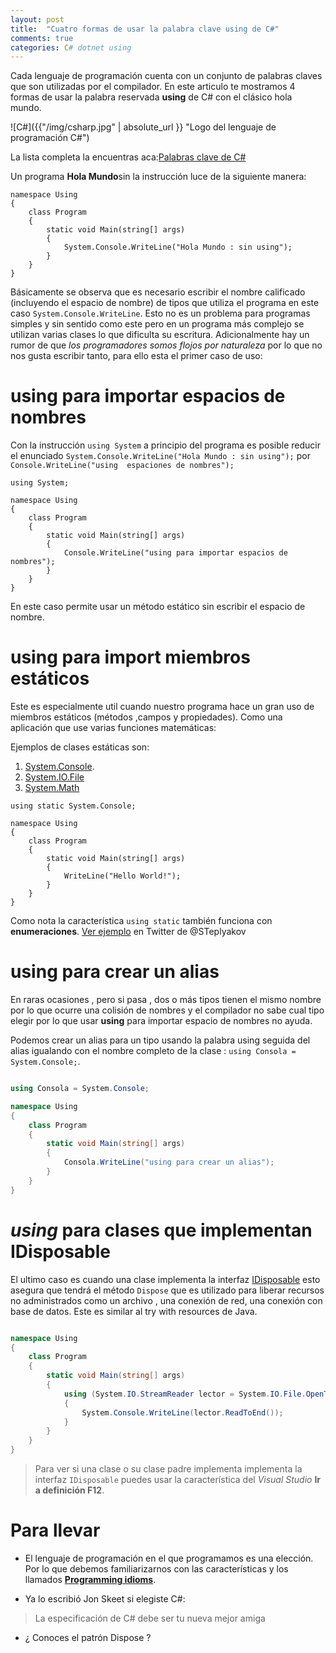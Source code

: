 ```yaml
---
layout: post
title:  "Cuatro formas de usar la palabra clave using de C#"
comments: true
categories: C# dotnet using 
---
```

Cada lenguaje de programación cuenta con un conjunto de palabras claves que son utilizadas por el compilador. En este articulo te mostramos 4 formas de usar la palabra reservada **using** de C# con el clásico hola mundo.

![C#]({{"/img/csharp.jpg" | absolute_url }} "Logo del lenguaje de programación C#")

La lista completa la encuentras aca:[Palabras clave de C#](https://docs.microsoft.com/es-mx/dotnet/csharp/language-reference/keywords/)

Un programa **Hola Mundo**sin la instrucción luce de la siguiente manera:
```
namespace Using
{
    class Program
    {
        static void Main(string[] args)
        {
            System.Console.WriteLine("Hola Mundo : sin using");
        }
    }
}
```

Básicamente se observa que es necesario escribir el nombre calificado (incluyendo el espacio de nombre) de tipos que utiliza el programa en este caso ``System.Console.WriteLine``. Esto no es un problema para programas simples y sin sentido como este pero en un programa más complejo se utilizan varias clases lo que dificulta su escritura. Adicionalmente hay un rumor de que _los programadores somos flojos por naturaleza_ por lo que no nos gusta escribir tanto, para ello esta el primer caso de uso:

# using para importar espacios de nombres

Con la instrucción ``using System`` a principio del programa es posible reducir el enunciado ``System.Console.WriteLine("Hola Mundo : sin using");`` por ``Console.WriteLine("using  espaciones de nombres");``

```
using System;

namespace Using
{
    class Program
    {
        static void Main(string[] args)
        {
            Console.WriteLine("using para importar espacios de nombres");
        }
    }
}
```

En este caso permite usar un método estático sin escribir el espacio de nombre.

# **using** para import miembros estáticos

Este es especialmente util cuando nuestro programa hace un gran uso de miembros estáticos (métodos ,campos y propiedades). Como una aplicación que use varias funciones matemáticas:

 Ejemplos de clases estáticas son:

1. [System.Console](https://docs.microsoft.com/es-mx/dotnet/api/system.console?view=netframework-4.7.2).
2. [System.IO.File](https://docs.microsoft.com/es-mx/dotnet/api/system.io.file?view=netframework-4.7.2)
3. [System.Math](https://docs.microsoft.com/es-mx/dotnet/api/system.math?view=netframework-4.7.2)

```
using static System.Console;

namespace Using
{
    class Program
    {
        static void Main(string[] args)
        {
            WriteLine("Hello World!");
        }
    }
}
```

Como nota la característica ``using static`` también funciona con **enumeraciones**. [Ver ejemplo](https://twitter.com/STeplyakov/status/1075277979603722240) en Twitter de @STeplyakov

# **using** para crear un alias

En raras ocasiones , pero si pasa , dos o más tipos tienen el mismo nombre por lo que ocurre una colisión de nombres y el compilador no sabe cual tipo elegir por lo que usar  **using** para importar espacio de nombres no ayuda.

Podemos crear un alias para un tipo usando la palabra using seguida del alias  igualando con el nombre completo de la clase : ``using Consola = System.Console;``.

```csharp

using Consola = System.Console;

namespace Using
{
    class Program
    {
        static void Main(string[] args)
        {
            Consola.WriteLine("using para crear un alias");
        }
    }
}
```

# *using* para clases que implementan IDisposable

El ultimo caso es cuando una clase implementa la interfaz [IDisposable](https://docs.microsoft.com/es-mx/dotnet/api/system.idisposable?view=netframework-4.7.2) esto asegura que tendrá el método ``Dispose`` que es utilizado para liberar recursos no administrados como un archivo , una conexión de red, una conexión con base de datos. Este es similar al try with resources de Java.

```csharp

namespace Using
{
    class Program
    {
        static void Main(string[] args)
        {
            using (System.IO.StreamReader lector = System.IO.File.OpenText("archivo.txt"))
            {
                System.Console.WriteLine(lector.ReadToEnd());
            }
        }
    }
}
```

> Para ver si una clase o su clase padre implementa implementa la interfaz ``IDisposable`` puedes usar la característica del _Visual Studio_  **Ir a definición F12**.

# Para llevar

* El lenguaje de programación en el que programamos es una elección. Por lo que debemos familiarizarnos con las características y los llamados [**Programming idioms**](https://en.wikipedia.org/wiki/Programming_idiom).

* Ya lo escribió Jon Skeet si elegiste C#: 
> La especificación de C# debe ser tu nueva mejor amiga

* ¿ Conoces el patrón Dispose ?